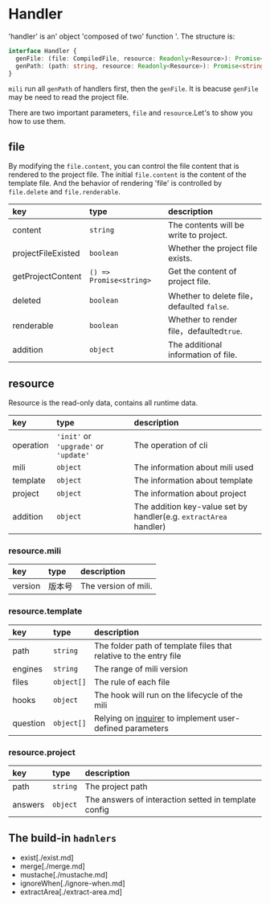 # Handler

'handler' is an' object 'composed of two' function '. The structure is:

```typescript
interface Handler {
  genFile: (file: CompiledFile, resource: Readonly<Resource>): Promise<void>
  genPath: (path: string, resource: Readonly<Resource>): Promise<string>
}
```

`mili` run all `genPath` of handlers first, then the `genFile`.
It is beacuse `genFile` may be need to read the project file.

There are two important parameters, `file` and `resource`.Let's to show you how to use them.

## file

By modifying the `file.content`, you can control the file content that is rendered to the project file.
The initial `file.content` is the content of the template file.
And the behavior of rendering 'file' is controlled by `file.delete` and `file.renderable`.

 key                | type                                  | description
:-------------------|:--------------------------------------|:--------------
 content            | `string`                              | The contents will be write to project.
 projectFileExisted | `boolean`                             | Whether the project file exists.
 getProjectContent  | `() => Promise<string>`               | Get the content of project file.
 deleted            | `boolean`                             | Whether to delete file，defaulted `false`.
 renderable         | `boolean`                             | Whether to render file，defaulted`true`.
 addition           | `object`                              | The additional information of file.


## resource

Resource is the read-only data, contains all runtime data.

 key       | type                                  | description
:----------|:--------------------------------------|:--------------
 operation | `'init'` or `'upgrade'` or `'update'` | The operation of cli
 mili      | `object`                              | The information about mili used
 template  | `object`                              | The information about template
 project   | `object`                              | The information about project
 addition  | `object`                              | The addition key-value set by handler(e.g. `extractArea` handler)

### resource.mili

 key       | type                   | description
:----------|:-----------------------|:--------------
 version   | 版本号                  | The version of mili.

### resource.template

 key         | type           | description
:------------|:---------------|:--------------
 path        | `string`       | The folder path of template files that relative to the entry file
 engines     | `string`       | The range of mili version
 files       | `object[]`     | The rule of each file
 hooks       | `object`       | The hook will run on the lifecycle of the mili
 question    | `object[]`     | Relying on [inquirer](https://github.com/SBoudrias/Inquirer.js/) to implement user-defined parameters

### resource.project

 key       | type                        | description
:----------|:----------------------------|:--------------
 path      | `string`                    | The project path
 answers   | `object`                    | The answers of interaction setted in template config

## The build-in `hadnlers`

- exist[./exist.md]
- merge[./merge.md]
- mustache[./mustache.md]
- ignoreWhen[./ignore-when.md]
- extractArea[./extract-area.md]

